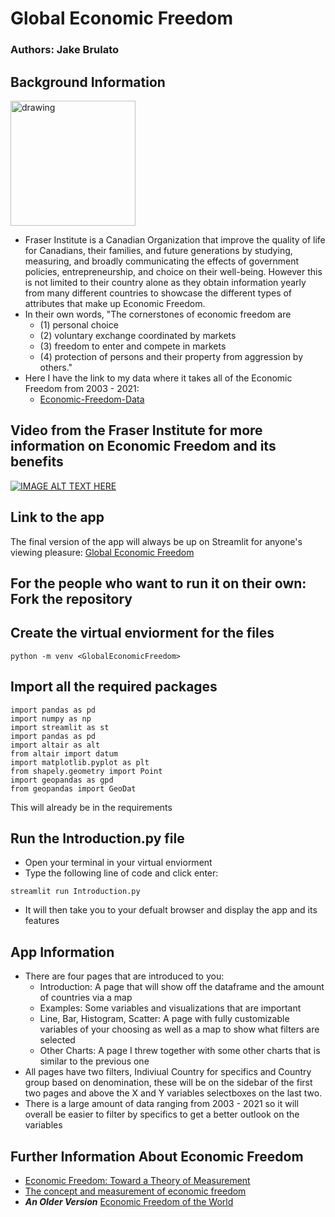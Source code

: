 # Global Economic Freedom
### Authors: Jake Brulato

## Background Information
<img src="https://upload.wikimedia.org/wikipedia/commons/thumb/1/1b/Fraser_Institute_logo.svg/1200px-Fraser_Institute_logo.svg.png" alt="drawing" width="200" height = "200"/>

- Fraser Institute is a Canadian Organization that improve the quality of life for Canadians, their families, and future generations by studying, measuring, and broadly communicating the effects of government policies, entrepreneurship, and choice on their well-being. However this is not limited to their country alone as
they obtain information yearly from many different countries to showcase the different types of attributes that make up Economic Freedom. 
- In their own words, "The cornerstones of economic freedom are 
    - (1) personal choice
    - (2) voluntary exchange coordinated by markets
    - (3) freedom to enter and compete in markets
    - (4) protection of persons and their property from aggression by others."
- Here I have the link to my data where it takes all of the Economic Freedom from 2003 - 2021:
    - [Economic-Freedom-Data](https://www.fraserinstitute.org/economic-freedom/dataset?geozone=world&page=dataset&min-year=2003&max-year=2021&filter=1&date-type=range)

## Video from the Fraser Institute for more information on Economic Freedom and its benefits
[![IMAGE ALT TEXT HERE](https://img.youtube.com/vi/3_HnZa2XSrc/0.jpg)](https://www.youtube.com/watch?v=3_HnZa2XSrc)


## Link to the app
The final version of the app will always be  up on Streamlit for anyone's viewing pleasure:
[Global Economic Freedom](https://global-economic-freedom.streamlit.app/ 'Global Economic Freedom')


## For the people who want to run it on their own: Fork the repository

## Create the virtual enviorment for the files
```
python -m venv <GlobalEconomicFreedom>
```

## Import all the required packages
```
import pandas as pd
import numpy as np
import streamlit as st
import pandas as pd
import altair as alt
from altair import datum
import matplotlib.pyplot as plt
from shapely.geometry import Point
import geopandas as gpd
from geopandas import GeoDat
```

This will already be in the requirements

## Run the Introduction.py file
- Open your terminal in your virtual enviorment
- Type the following line of code and click enter:
```
streamlit run Introduction.py
```
- It will then take you to your defualt browser and display the app and its features

## App Information
- There are four pages that are introduced to you:
    - Introduction: A page that will show off the dataframe and the amount of countries via a map
    - Examples: Some variables and visualizations that are important 
    - Line, Bar, Histogram, Scatter: A page with fully customizable variables of your choosing as well as a map to show what filters are selected
    - Other Charts: A page I threw together with some other charts that is similar to the previous one
- All pages have two filters, Indiviual Country for specifics and Country group based on denomination, these will be on the sidebar of the first two pages and above the X and Y variables selectboxes on the last two.
- There is a large amount of data ranging from 2003 - 2021 so it will overall be easier to filter by specifics to get a better outlook on the variables


## Further Information About Economic Freedom
- [Economic Freedom: Toward a Theory of Measurement](https://books.google.com/books?id=T-lAnvB8r9QC&printsec=frontcover#v=onepage&q&f=false)
- [The concept and measurement of economic freedom](https://www.sciencedirect.com/science/article/pii/S0176268003000077?casa_token=z8NnHG3SHIMAAAAA:HfISf-LCoX4qlLCDTxVvENVC2tQkBNK-Z2ViPruSWG59SpInxU1Q1hMP_JM0TVVKZduvXpv8qIQ)
- ***An Older Version***
[Economic Freedom of the World](https://books.google.com/books?hl=en&lr=&id=79ut_adIb8oC&oi=fnd&pg=PR4&dq=Economic+Freedom+of+the+World&ots=rzoG22CXbK&sig=fSGhG4PRhry8vTisGSzuDyZcUZU#v=onepage&q=Economic%20Freedom%20of%20the%20World&f=false) 